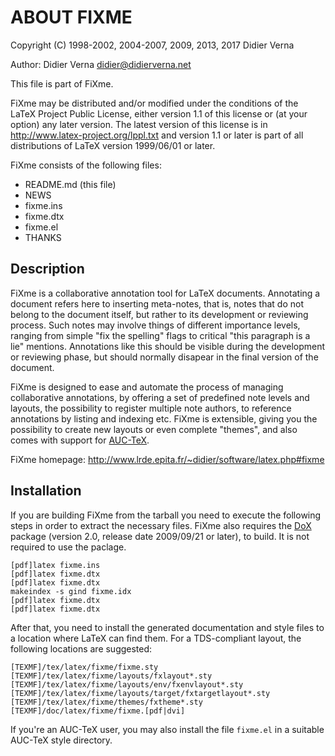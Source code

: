 ABOUT FIXME
===========

Copyright (C) 1998-2002, 2004-2007, 2009, 2013, 2017 Didier Verna

Author: Didier Verna <didier@didierverna.net>

This file is part of FiXme.

FiXme may be distributed and/or modified under the conditions of the LaTeX
Project Public License, either version 1.1 of this license or (at your option)
any later version.  The latest version of this license is in
http://www.latex-project.org/lppl.txt and version 1.1 or later is part of all
distributions of LaTeX version 1999/06/01 or later.

FiXme consists of the following files:

- README.md (this file)
- NEWS
- fixme.ins
- fixme.dtx
- fixme.el
- THANKS


Description
-----------
FiXme is a collaborative annotation tool for LaTeX documents. Annotating a
document refers here to inserting meta-notes, that is, notes that do not
belong to the document itself, but rather to its development or reviewing
process. Such notes may involve things of different importance levels, ranging
from simple "fix the spelling" flags to critical "this paragraph is a lie"
mentions. Annotations like this should be visible during the development or
reviewing phase, but should normally disapear in the final version of the
document.

FiXme is designed to ease and automate the process of managing collaborative
annotations, by offering a set of predefined note levels and layouts, the
possibility to register multiple note authors, to reference annotations by
listing and indexing etc. FiXme is extensible, giving you the possibility to
create new layouts or even complete "themes", and also comes with support for
[AUC-TeX](https://www.gnu.org/software/auctex/).

FiXme homepage: http://www.lrde.epita.fr/~didier/software/latex.php#fixme


Installation
------------
If you are building FiXme from the tarball you need to execute the following
steps in order to extract the necessary files. FiXme also requires
the [DoX](https://www.lrde.epita.fr/~didier/software/latex.php#dox) package
(version 2.0, release date 2009/09/21 or later), to build. It is not required
to use the paclage.

	[pdf]latex fixme.ins
	[pdf]latex fixme.dtx
	[pdf]latex fixme.dtx
	makeindex -s gind fixme.idx
	[pdf]latex fixme.dtx
	[pdf]latex fixme.dtx

After that, you need to install the generated documentation and style files to
a location where LaTeX can find them. For a TDS-compliant layout, the
following locations are suggested:

	[TEXMF]/tex/latex/fixme/fixme.sty
	[TEXMF]/tex/latex/fixme/layouts/fxlayout*.sty
	[TEXMF]/tex/latex/fixme/layouts/env/fxenvlayout*.sty
	[TEXMF]/tex/latex/fixme/layouts/target/fxtargetlayout*.sty
	[TEXMF]/tex/latex/fixme/themes/fxtheme*.sty
	[TEXMF]/doc/latex/fixme/fixme.[pdf|dvi]

If you're an AUC-TeX user, you may also install the file `fixme.el` in a
suitable AUC-TeX style directory.

